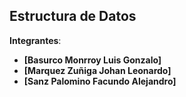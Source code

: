 ## Estructura de Datos 

**Integrantes**:
- **[Basurco Monrroy Luis Gonzalo]**
- **[Marquez Zuñiga Johan Leonardo]**
- **[Sanz Palomino Facundo Alejandro]**

